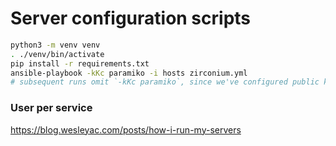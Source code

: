 # Server configuration scripts

```sh
python3 -m venv venv
. ./venv/bin/activate
pip install -r requirements.txt
ansible-playbook -kKc paramiko -i hosts zirconium.yml
# subsequent runs omit `-kKc paramiko`, since we've configured public key auth and disabled sudo password
```

### User per service
https://blog.wesleyac.com/posts/how-i-run-my-servers
